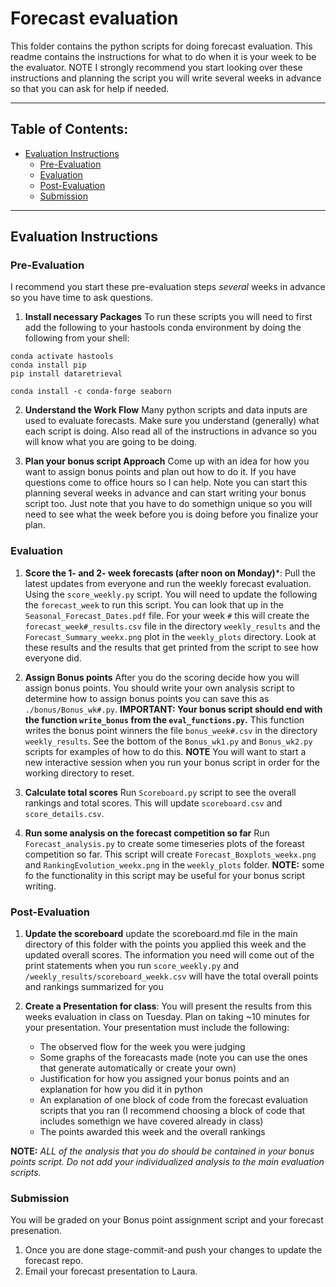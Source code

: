 # Forecast evaluation <!-- omit in toc -->
This folder contains the python scripts for doing forecast evaluation. This readme contains the instructions for what to do when it is your week to be the evaluator. NOTE I strongly recommend you start looking over these instructions and planning the script you will write several weeks in advance so that you can ask for help if needed. 
____
## Table of Contents:<!-- omit in toc -->
- [Evaluation Instructions](#evaluation-instructions)
  - [Pre-Evaluation](#pre-evaluation)
  - [Evaluation](#evaluation)
  - [Post-Evaluation](#post-evaluation)
  - [Submission](#submission)

___
<a name="evaluation"></a>
## Evaluation Instructions

### Pre-Evaluation
I recommend you start these pre-evaluation steps *several* weeks in advance so you have time to ask questions. 

1. **Install necessary Packages** To run these scripts you will need to first add the following to your hastools conda environment by doing the following from your shell:

 ```
 conda activate hastools
 conda install pip
 pip install dataretrieval

 conda install -c conda-forge seaborn
 ```

2. **Understand the Work Flow** Many python scripts and data inputs are used to evaluate forecasts. Make sure you understand (generally) what each script is doing. Also read all of the instructions in advance so you will know what you are going to be doing. 

3. **Plan your bonus script Approach** Come up with an idea for how you want to assign bonus points and plan out how to do it. If you have questions come to office hours so I can help. Note you can start this planning several weeks in advance and can start writing your bonus script too. Just note that you have to do somethign unique so you will need to see what the week before you is doing before you finalize your plan. 

### Evaluation
1. **Score the 1- and 2- week forecasts (after noon on Monday)***: Pull the latest updates from everyone and run the weekly forecast evaluation. Using the `score_weekly.py` script. You will need to update the following the `forecast_week` to run this script. You can look that up in the `Seasonal_Forecast_Dates.pdf` file. For your week `#` this will create the `forecast_week#_results.csv` file in the directory `weekly_results` and the `Forecast_Summary_weekx.png` plot in the `weekly_plots` directory. Look at these results and the results that get printed from the script to see how everyone did.

2. **Assign Bonus points** After you do the scoring decide how you will assign bonus points. You should write your  own analysis script to determine how to assign bonus points you can save this  as  `./bonus/Bonus_wk#.py`. **IMPORTANT: Your bonus script should end with the function `write_bonus` from the `eval_functions.py`.** This function writes the bonus point winners the file `bonus_week#.csv` in the directory `weekly_results`. See the bottom of the `Bonus_wk1.py` and `Bonus_wk2.py` scripts for examples of how to do this.  **NOTE** You will want to start a new interactive session when you run your bonus script in order for the working directory to reset. 

3. **Calculate total scores** Run `Scoreboard.py` script to see the overall rankings and total scores. This will update `scoreboard.csv` and `score_details.csv`.

4. **Run some analysis on the forecast competition so far** Run `Forecast_analysis.py` to create some timeseries plots of the foreast competition so far. This script will create `Forecast_Boxplots_weekx.png` and `RankingEvolution_weekx.png` in the `weekly_plots` folder.  **NOTE:** some fo the functionality in this script may be useful for your bonus script writing. 


### Post-Evaluation
1. **Update the scoreboard** update the scoreboard.md file in the main directory of this folder with the points you applied this week and the updated overall scores. The information you need will come out of the print statements when you run `score_weekly.py` and `/weekly_results/scoreboard_weekk.csv` will have the total overall points and rankings summarized for you
   
2. **Create a Presentation for class**: You will present the results from this weeks evaluation in class on Tuesday. Plan on taking ~10 minutes for your presentation. Your presentation must include the following: 
   - The observed flow for the week you were judging
   - Some graphs of the foreacasts made (note you can use the ones that generate automatically or create your own)
   - Justification for how you assigned your bonus points and an explanation for how you did it in python
   - An explanation of one block of code from the forecast evaluation scripts that you ran (I recommend choosing a block of code that includes somethign we have covered already in class)
   - The points awarded this week and the overall rankings 

**NOTE:** *ALL of the analysis that you do should be contained in your bonus points script. Do not add your individualized analysis to the main evaluation scripts.* 

### Submission
You will be graded on your Bonus point assignment script and your forecast presenation. 
1. Once you are done stage-commit-and push your changes to update the forecast repo. 
2. Email your forecast presentation to Laura.
